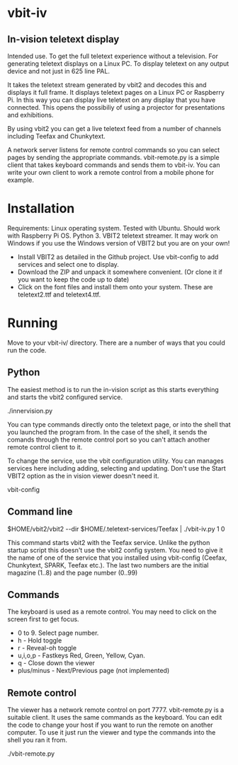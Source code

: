 # vbit-iv
## In-vision teletext display

Intended use. To get the full teletext experience without a television. For generating teletext displays on a Linux PC. To display teletext on any output device and not just in 625 line PAL.

It takes the teletext stream generated by vbit2 and decodes this and displays it full frame. It displays teletext pages on a Linux PC or Raspberry Pi. In this way you can display live teletext on any display that you have connected. This opens the possibiliy of using a projector for presentations and exhibitions.

By using vbit2 you can get a live teletext feed from a number of channels including Teefax and Chunkytext.

A network server listens for remote control commands so you can select pages by sending the appropriate commands. vbit-remote.py is a simple client that takes keyboard commands and sends them to vbit-iv. You can write your own client to work a remote control from a mobile phone for example. 

# Installation

Requirements: Linux operating system. Tested with Ubuntu. Should work with Raspberry Pi OS. Python 3. <List of Python modules to add like zmq> VBIT2 teletext streamer.
It may work on Windows if you use the Windows version of VBIT2 but you are on your own!

* Install VBIT2 as detailed in the Github project. Use vbit-config to add services and select one to display.
* Download the ZIP and unpack it somewhere convenient. (Or clone it if you want to keep the code up to date)
* Click on the font files and install them onto your system. These are teletext2.ttf and teletext4.ttf.

# Running
Move to your vbit-iv/ directory. There are a number of ways that you could run the code.
## Python
The easiest method is to run the in-vision script as this starts everything and starts the vbit2 configured service.

./innervision.py

You can type commands directly onto the teletext page, or into the shell that you launched the program from. In the case of the shell, it sends the comands through the remote control port so you can't attach another remote control client to it.

To change the service, use the vbit configuration utility. You can manages services here including adding, selecting and updating. Don't use the Start VBIT2 option as the in vision viewer doesn't need it.

vbit-config

## Command line
$HOME/vbit2/vbit2 --dir $HOME/.teletext-services/Teefax | ./vbit-iv.py 1 0

This command starts vbit2 with the Teefax service. Unlike the python startup script this doesn't use the vbit2 config system. You need to give it the name of one of the service that you installed using vbit-config (Ceefax, Chunkytext, SPARK, Teefax etc.). The last two numbers are the initial magazine (1..8) and the page number (0..99)


## Commands
The keyboard is used as a remote control. You may need to click on the screen first to get focus.
* 0 to 9. Select page number.
* h - Hold toggle
* r - Reveal-oh toggle
* u,i,o,p - Fastkeys Red, Green, Yellow, Cyan.
* q - Close down the viewer
* plus/minus - Next/Previous page (not implemented)

## Remote control
The viewer has a network remote control on port 7777. vbit-remote.py is a suitable client. It uses the same commands as the keyboard. You can edit the code to change your host if you want to run the remote on another computer. To use it just run the viewer and type the commands into the shell you ran it from.

./vbit-remote.py

